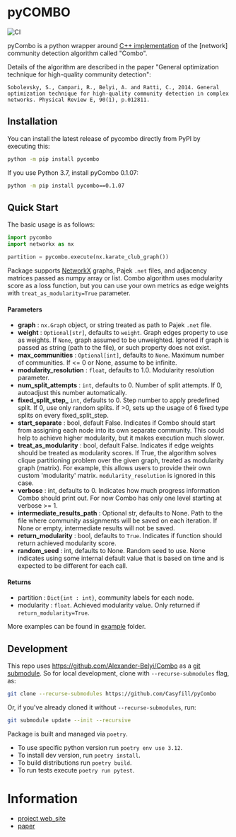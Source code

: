 # pyCOMBO
![CI](https://github.com/Casyfill/pyCombo/workflows/CI/badge.svg)

pyCombo is a python wrapper around [C++ implementation](https://github.com/Alexander-Belyi/Combo) of the [network] community detection algorithm called "Combo".

Details of the algorithm are described in the paper "General optimization technique for high-quality community detection":

```
Sobolevsky, S., Campari, R., Belyi, A. and Ratti, C., 2014. General optimization technique for high-quality community detection in complex networks. Physical Review E, 90(1), p.012811.
```

## Installation
You can install the latest release of pycombo directly from PyPI by executing this:
```bash
python -m pip install pycombo
```
If you use Python 3.7, install pyCombo 0.1.07:
```bash
python -m pip install pycombo==0.1.07
```

## Quick Start
The basic usage is as follows:
```python
import pycombo
import networkx as nx

partition = pycombo.execute(nx.karate_club_graph())
```
Package supports [NetworkX](https://networkx.org/) graphs, Pajek `.net` files, and adjacency matrices passed as numpy array or list.
Combo algorithm uses modularity score as a loss function, but you can use your own metrics as edge weights with `treat_as_modularity=True` parameter.

#### Parameters

* **graph** : `nx.Graph` object, or string treated as path to Pajek `.net` file.
* **weight** : `Optional[str]`, defaults to `weight`. Graph edges property to use as weights. If `None`, graph assumed to be unweighted.
           Ignored if graph is passed as string (path to the file), or such property does not exist.
* **max_communities** : `Optional[int]`, defaults to `None`. Maximum number of communities. If <= 0 or None, assume to be infinite.
* **modularity_resolution** : `float`, defaults to 1.0. Modularity resolution parameter.
* **num_split_attempts** : `int`, defaults to 0. Number of split attempts. If 0, autoadjust this number automatically.
* **fixed_split_step_** `int`, defaults to 0. Step number to apply predefined split. If 0, use only random splits. if >0, sets up the usage of 6 fixed type splits on every fixed_split_step.
* **start_separate** : bool, default False. Indicates if Combo should start from assigning each node into its own separate community. This could help to achieve higher modularity, but it makes execution much slower.
* **treat_as_modularity** : bool, default False. Indicates if edge weights should be treated as modularity scores. If True, the algorithm solves clique partitioning problem over the given graph, treated as modularity graph (matrix). For example, this allows users to provide their own custom 'modularity' matrix. `modularity_resolution` is ignored in this case.
* **verbose** : int, defaults to 0. Indicates how much progress information Combo should print out. For now Combo has only one level starting at verbose >= 1.
* **intermediate_results_path** : Optional str, defaults to None. Path to the file where community assignments will be saved on each iteration. If None or empty, intermediate results will not be saved.
* **return_modularity** : bool, defaults to `True`. Indicates if function should return achieved modularity score.
* **random_seed** : int, defaults to None. Random seed to use. None indicates using some internal default value that is based on time and is expected to be different for each call.

#### Returns

* partition : `Dict{int : int}`, community labels for each node.
* modularity : `float`. Achieved modularity value. Only returned if `return_modularity=True`.

More examples can be found in [example](https://github.com/Casyfill/pyCombo/tree/master/example) folder.

## Development

This repo uses https://github.com/Alexander-Belyi/Combo as a [git submodule](https://git-scm.com/book/en/v2/Git-Tools-Submodules).
So for local development, clone with `--recurse-submodules` flag, as:
```bash
git clone --recurse-submodules https://github.com/Casyfill/pyCombo
```
Or, if you've already cloned it without `--recurse-submodules`, run:
```bash
git submodule update --init --recursive
```

Package is built and managed via `poetry`.
- To use specific python version run `poetry env use 3.12`.
- To install dev version, run `poetry install`.
- To build distributions run `poetry build`.
- To run tests execute `poetry run pytest`.

# Information
- [project web_site](http://senseable.mit.edu/community_detection/)
- [paper](http://journals.aps.org/pre/abstract/10.1103/PhysRevE.90.012811)
